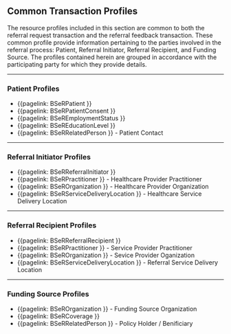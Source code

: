 ## Common Transaction Profiles

The resource profiles included in this section are common to both the referral request transaction and the referral feedback transaction. These common profile provide information pertaining to the parties involved in the referral process: Patient, Referral Initiator, Referral Recipient, and Funding Source. The profiles contained herein are grouped in accordance with the participating party for which they provide details.

___
### Patient Profiles                          

* {{pagelink: BSeRPatient }}
* {{pagelink: BSeRPatientConsent }}            
* {{pagelink: BSeREmploymentStatus }} 
* {{pagelink: BSeREducationLevel }} 
* {{pagelink: BSeRRelatedPerson }} - Patient Contact

___
### Referral Initiator Profiles

* {{pagelink: BSeRReferralInitiator }} 
* {{pagelink: BSeRPractitioner }} - Healthcare Provider Practitioner
* {{pagelink: BSeROrganization }} - Healthcare Provider Organization
* {{pagelink: BSeRServiceDeliveryLocation }} - Healthcare Service Delivery Location

___
### Referral Recipient Profiles

* {{pagelink: BSeRReferralRecipient }}
* {{pagelink: BSeRPractitioner }} - Service Provider Practitioner
* {{pagelink: BSeROrganization }} - Sevice Provider Oganization
* {{pagelink: BSeRServiceDeliveryLocation }} - Referral Service Delivery Location

___
### Funding Source Profiles

* {{pagelink: BSeROrganization }} - Funding Source Organization
* {{pagelink: BSeRCoverage }}
* {{pagelink: BSeRRelatedPerson }} - Policy Holder / Benificiary

